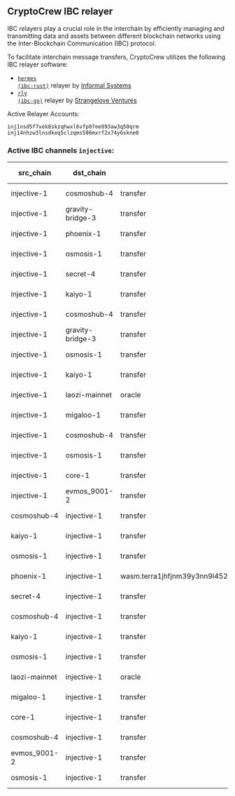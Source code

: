 ## CryptoCrew IBC relayer
IBC relayers play a crucial role in the interchain by efficiently managing and transmitting data and assets between different blockchain networks using the Inter-Blockchain Communication (IBC) protocol.

To facilitate interchain message transfers, CryptoCrew utilizes the following IBC relayer software: 
- <a href="https://github.com/informalsystems/hermes"><code>hermes (ibc-rust)</code></a> relayer by [Informal Systems](https://github.com/informalsystems)
- <a href="https://github.com/cosmos/relayer"><code>rly (ibc-go)</code></a> relayer by [Strangelove Ventures](https://github.com/strangelove-ventures)

Active Relayer Accounts:
```
inj1nsd5f7vek8skzqhwxl6vfp07ee893aw3q50qrm
inj14nhzw3lnsdkeq5clzqms586mxrf2x74y6skne0
```

### Active IBC channels `injective`:
| src_chain | dst_chain | IBC port | IBC channel |
| --------------- | --------------- | ------------ | ------------------- |
| injective-1 | cosmoshub-4 | transfer | channel-1 |
| injective-1 | gravity-bridge-3 | transfer | channel-100 |
| injective-1 | phoenix-1 | transfer | channel-104 |
| injective-1 | osmosis-1 | transfer | channel-8 |
| injective-1 | secret-4 | transfer | channel-88 |
| injective-1 | kaiyo-1 | transfer | channel-98 |
| injective-1 | cosmoshub-4 | transfer | channel-1 |
| injective-1 | gravity-bridge-3 | transfer | channel-100 |
| injective-1 | osmosis-1 | transfer | channel-8 |
| injective-1 | kaiyo-1 | transfer | channel-98 |
| injective-1 | laozi-mainnet | oracle | channel-3 |
| injective-1 | migaloo-1 | transfer | channel-102 |
| injective-1 | cosmoshub-4 | transfer | channel-1 |
| injective-1 | osmosis-1 | transfer | channel-8 |
| injective-1 | core-1 | transfer | channel-82 |
| injective-1 | evmos_9001-2 | transfer | channel-83 |
| cosmoshub-4 | injective-1 | transfer | channel-220 |
| kaiyo-1 | injective-1 | transfer | channel-54 |
| osmosis-1 | injective-1 | transfer | channel-122 |
| phoenix-1 | injective-1 | wasm.terra1jhfjnm39y3nn9l4520mdn4k5mw23nz0674c4gsvyrcr90z9tqcvst22fce | channel-91 |
| secret-4 | injective-1 | transfer | channel-23 |
| cosmoshub-4 | injective-1 | transfer | channel-220 |
| kaiyo-1 | injective-1 | transfer | channel-54 |
| osmosis-1 | injective-1 | transfer | channel-122 |
| laozi-mainnet | injective-1 | oracle | channel-7 |
| migaloo-1 | injective-1 | transfer | channel-3 |
| core-1 | injective-1 | transfer | channel-41 |
| cosmoshub-4 | injective-1 | transfer | channel-220 |
| evmos_9001-2 | injective-1 | transfer | channel-10 |
| osmosis-1 | injective-1 | transfer | channel-122 |